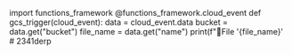 import functions_framework @functions_framework.cloud_event def gcs_trigger(cloud_event): data = cloud_event.data bucket = data.get("bucket") file_name = data.get("name") print(f"🐠File '{file_name}' # 2341derp
